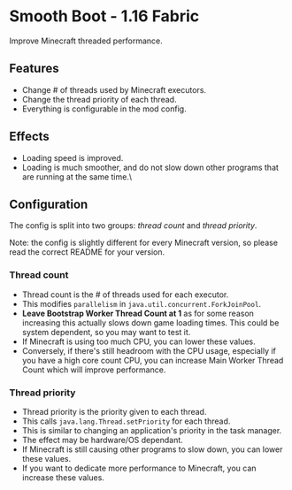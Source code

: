 # Smooth Boot - 1.16 Fabric
Improve Minecraft threaded performance.

## Features

 - Change # of threads used by Minecraft executors.
 - Change the thread priority of each thread.
 - Everything is configurable in the mod config.

## Effects

 - Loading speed is improved.
 - Loading is much smoother, and do not slow down other programs that are running at the same time.\

## Configuration

The config is split into two groups: *thread count* and *thread priority*.

Note: the config is slightly different for every Minecraft version, so please read the correct README for your version.

### Thread count

 - Thread count is the # of threads used for each executor.
 - This modifies `parallelism` in `java.util.concurrent.ForkJoinPool`.
 - **Leave Bootstrap Worker Thread Count at 1** as for some reason increasing this actually slows down game loading times. This could be system dependent, so you may want to test it.
 - If Minecraft is using too much CPU, you can lower these values.
 - Conversely, if there's still headroom with the CPU usage, especially if you have a high core count CPU, you can increase Main Worker Thread Count which will improve performance.

### Thread priority

 - Thread priority is the priority given to each thread.
 - This calls `java.lang.Thread.setPriority` for each thread.
 - This is similar to changing an application's priority in the task manager.
 - The effect may be hardware/OS dependant.
 - If Minecraft is still causing other programs to slow down, you can lower these values.
 - If you want to dedicate more performance to Minecraft, you can increase these values.